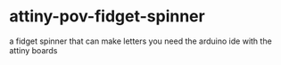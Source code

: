 # attiny-pov-fidget-spinner
a fidget spinner that can make letters
you need the arduino ide with the attiny boards
